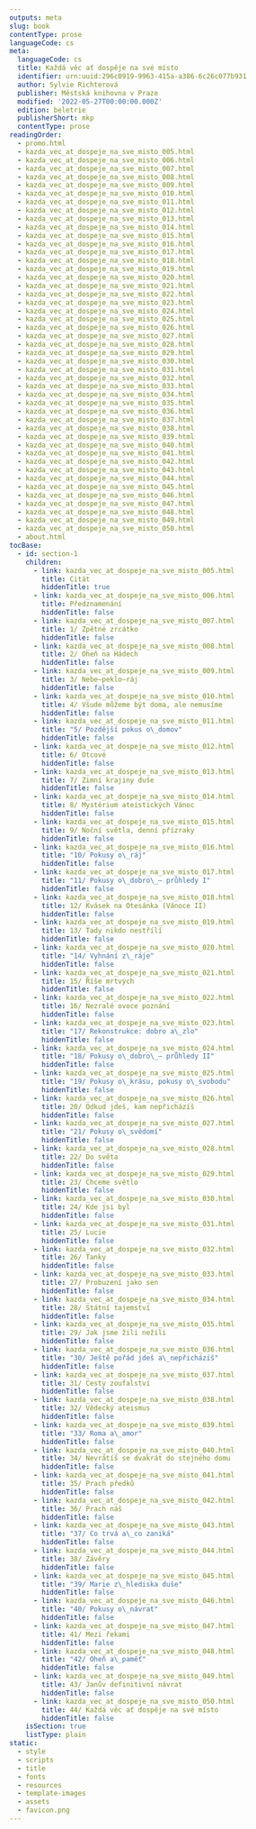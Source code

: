 ```yaml
---
outputs: meta
slug: book
contentType: prose
languageCode: cs
meta:
  languageCode: cs
  title: Každá věc ať dospěje na své místo
  identifier: urn:uuid:296c0919-9963-415a-a386-6c26c077b931
  author: Sylvie Richterová
  publisher: Městská knihovna v Praze
  modified: '2022-05-27T00:00:00.000Z'
  edition: beletrie
  publisherShort: mkp
  contentType: prose
readingOrder:
  - promo.html
  - kazda_vec_at_dospeje_na_sve_misto_005.html
  - kazda_vec_at_dospeje_na_sve_misto_006.html
  - kazda_vec_at_dospeje_na_sve_misto_007.html
  - kazda_vec_at_dospeje_na_sve_misto_008.html
  - kazda_vec_at_dospeje_na_sve_misto_009.html
  - kazda_vec_at_dospeje_na_sve_misto_010.html
  - kazda_vec_at_dospeje_na_sve_misto_011.html
  - kazda_vec_at_dospeje_na_sve_misto_012.html
  - kazda_vec_at_dospeje_na_sve_misto_013.html
  - kazda_vec_at_dospeje_na_sve_misto_014.html
  - kazda_vec_at_dospeje_na_sve_misto_015.html
  - kazda_vec_at_dospeje_na_sve_misto_016.html
  - kazda_vec_at_dospeje_na_sve_misto_017.html
  - kazda_vec_at_dospeje_na_sve_misto_018.html
  - kazda_vec_at_dospeje_na_sve_misto_019.html
  - kazda_vec_at_dospeje_na_sve_misto_020.html
  - kazda_vec_at_dospeje_na_sve_misto_021.html
  - kazda_vec_at_dospeje_na_sve_misto_022.html
  - kazda_vec_at_dospeje_na_sve_misto_023.html
  - kazda_vec_at_dospeje_na_sve_misto_024.html
  - kazda_vec_at_dospeje_na_sve_misto_025.html
  - kazda_vec_at_dospeje_na_sve_misto_026.html
  - kazda_vec_at_dospeje_na_sve_misto_027.html
  - kazda_vec_at_dospeje_na_sve_misto_028.html
  - kazda_vec_at_dospeje_na_sve_misto_029.html
  - kazda_vec_at_dospeje_na_sve_misto_030.html
  - kazda_vec_at_dospeje_na_sve_misto_031.html
  - kazda_vec_at_dospeje_na_sve_misto_032.html
  - kazda_vec_at_dospeje_na_sve_misto_033.html
  - kazda_vec_at_dospeje_na_sve_misto_034.html
  - kazda_vec_at_dospeje_na_sve_misto_035.html
  - kazda_vec_at_dospeje_na_sve_misto_036.html
  - kazda_vec_at_dospeje_na_sve_misto_037.html
  - kazda_vec_at_dospeje_na_sve_misto_038.html
  - kazda_vec_at_dospeje_na_sve_misto_039.html
  - kazda_vec_at_dospeje_na_sve_misto_040.html
  - kazda_vec_at_dospeje_na_sve_misto_041.html
  - kazda_vec_at_dospeje_na_sve_misto_042.html
  - kazda_vec_at_dospeje_na_sve_misto_043.html
  - kazda_vec_at_dospeje_na_sve_misto_044.html
  - kazda_vec_at_dospeje_na_sve_misto_045.html
  - kazda_vec_at_dospeje_na_sve_misto_046.html
  - kazda_vec_at_dospeje_na_sve_misto_047.html
  - kazda_vec_at_dospeje_na_sve_misto_048.html
  - kazda_vec_at_dospeje_na_sve_misto_049.html
  - kazda_vec_at_dospeje_na_sve_misto_050.html
  - about.html
tocBase:
  - id: section-1
    children:
      - link: kazda_vec_at_dospeje_na_sve_misto_005.html
        title: Citát
        hiddenTitle: true
      - link: kazda_vec_at_dospeje_na_sve_misto_006.html
        title: Předznamenání
        hiddenTitle: false
      - link: kazda_vec_at_dospeje_na_sve_misto_007.html
        title: 1/ Zpětné zrcátko
        hiddenTitle: false
      - link: kazda_vec_at_dospeje_na_sve_misto_008.html
        title: 2/ Oheň na Hádech
        hiddenTitle: false
      - link: kazda_vec_at_dospeje_na_sve_misto_009.html
        title: 3/ Nebe–peklo–ráj
        hiddenTitle: false
      - link: kazda_vec_at_dospeje_na_sve_misto_010.html
        title: 4/ Všude můžeme být doma, ale nemusíme
        hiddenTitle: false
      - link: kazda_vec_at_dospeje_na_sve_misto_011.html
        title: "5/ Pozdější pokus o\_domov"
        hiddenTitle: false
      - link: kazda_vec_at_dospeje_na_sve_misto_012.html
        title: 6/ Otcové
        hiddenTitle: false
      - link: kazda_vec_at_dospeje_na_sve_misto_013.html
        title: 7/ Zimní krajiny duše
        hiddenTitle: false
      - link: kazda_vec_at_dospeje_na_sve_misto_014.html
        title: 8/ Mystérium ateistických Vánoc
        hiddenTitle: false
      - link: kazda_vec_at_dospeje_na_sve_misto_015.html
        title: 9/ Noční světla, denní přízraky
        hiddenTitle: false
      - link: kazda_vec_at_dospeje_na_sve_misto_016.html
        title: "10/ Pokusy o\_ráj"
        hiddenTitle: false
      - link: kazda_vec_at_dospeje_na_sve_misto_017.html
        title: "11/ Pokusy o\_dobro\_– průhledy I"
        hiddenTitle: false
      - link: kazda_vec_at_dospeje_na_sve_misto_018.html
        title: 12/ Kvásek na Otesánka (Vánoce II)
        hiddenTitle: false
      - link: kazda_vec_at_dospeje_na_sve_misto_019.html
        title: 13/ Tady nikdo nestřílí
        hiddenTitle: false
      - link: kazda_vec_at_dospeje_na_sve_misto_020.html
        title: "14/ Vyhnání z\_ráje"
        hiddenTitle: false
      - link: kazda_vec_at_dospeje_na_sve_misto_021.html
        title: 15/ Říše mrtvých
        hiddenTitle: false
      - link: kazda_vec_at_dospeje_na_sve_misto_022.html
        title: 16/ Nezralé ovoce poznání
        hiddenTitle: false
      - link: kazda_vec_at_dospeje_na_sve_misto_023.html
        title: "17/ Rekonstrukce: dobro a\_zlo"
        hiddenTitle: false
      - link: kazda_vec_at_dospeje_na_sve_misto_024.html
        title: "18/ Pokusy o\_dobro\_– průhledy II"
        hiddenTitle: false
      - link: kazda_vec_at_dospeje_na_sve_misto_025.html
        title: "19/ Pokusy o\_krásu, pokusy o\_svobodu"
        hiddenTitle: false
      - link: kazda_vec_at_dospeje_na_sve_misto_026.html
        title: 20/ Odkud jdeš, kam nepřicházíš
        hiddenTitle: false
      - link: kazda_vec_at_dospeje_na_sve_misto_027.html
        title: "21/ Pokusy o\_svědomí"
        hiddenTitle: false
      - link: kazda_vec_at_dospeje_na_sve_misto_028.html
        title: 22/ Do světa
        hiddenTitle: false
      - link: kazda_vec_at_dospeje_na_sve_misto_029.html
        title: 23/ Chceme světlo
        hiddenTitle: false
      - link: kazda_vec_at_dospeje_na_sve_misto_030.html
        title: 24/ Kde jsi byl
        hiddenTitle: false
      - link: kazda_vec_at_dospeje_na_sve_misto_031.html
        title: 25/ Lucie
        hiddenTitle: false
      - link: kazda_vec_at_dospeje_na_sve_misto_032.html
        title: 26/ Tanky
        hiddenTitle: false
      - link: kazda_vec_at_dospeje_na_sve_misto_033.html
        title: 27/ Probuzení jako sen
        hiddenTitle: false
      - link: kazda_vec_at_dospeje_na_sve_misto_034.html
        title: 28/ Státní tajemství
        hiddenTitle: false
      - link: kazda_vec_at_dospeje_na_sve_misto_035.html
        title: 29/ Jak jsme žili nežili
        hiddenTitle: false
      - link: kazda_vec_at_dospeje_na_sve_misto_036.html
        title: "30/ Ještě pořád jdeš a\_nepřicházíš"
        hiddenTitle: false
      - link: kazda_vec_at_dospeje_na_sve_misto_037.html
        title: 31/ Cesty zoufalství
        hiddenTitle: false
      - link: kazda_vec_at_dospeje_na_sve_misto_038.html
        title: 32/ Vědecký ateismus
        hiddenTitle: false
      - link: kazda_vec_at_dospeje_na_sve_misto_039.html
        title: "33/ Roma a\_amor"
        hiddenTitle: false
      - link: kazda_vec_at_dospeje_na_sve_misto_040.html
        title: 34/ Nevrátíš se dvakrát do stejného domu
        hiddenTitle: false
      - link: kazda_vec_at_dospeje_na_sve_misto_041.html
        title: 35/ Prach předků
        hiddenTitle: false
      - link: kazda_vec_at_dospeje_na_sve_misto_042.html
        title: 36/ Prach náš
        hiddenTitle: false
      - link: kazda_vec_at_dospeje_na_sve_misto_043.html
        title: "37/ Co trvá a\_co zaniká"
        hiddenTitle: false
      - link: kazda_vec_at_dospeje_na_sve_misto_044.html
        title: 38/ Závěry
        hiddenTitle: false
      - link: kazda_vec_at_dospeje_na_sve_misto_045.html
        title: "39/ Marie z\_hlediska duše"
        hiddenTitle: false
      - link: kazda_vec_at_dospeje_na_sve_misto_046.html
        title: "40/ Pokusy o\_návrat"
        hiddenTitle: false
      - link: kazda_vec_at_dospeje_na_sve_misto_047.html
        title: 41/ Mezi řekami
        hiddenTitle: false
      - link: kazda_vec_at_dospeje_na_sve_misto_048.html
        title: "42/ Oheň a\_paměť"
        hiddenTitle: false
      - link: kazda_vec_at_dospeje_na_sve_misto_049.html
        title: 43/ Janův definitivní návrat
        hiddenTitle: false
      - link: kazda_vec_at_dospeje_na_sve_misto_050.html
        title: 44/ Každá věc ať dospěje na své místo
        hiddenTitle: false
    isSection: true
    listType: plain
static:
  - style
  - scripts
  - title
  - fonts
  - resources
  - template-images
  - assets
  - favicon.png
---
```

